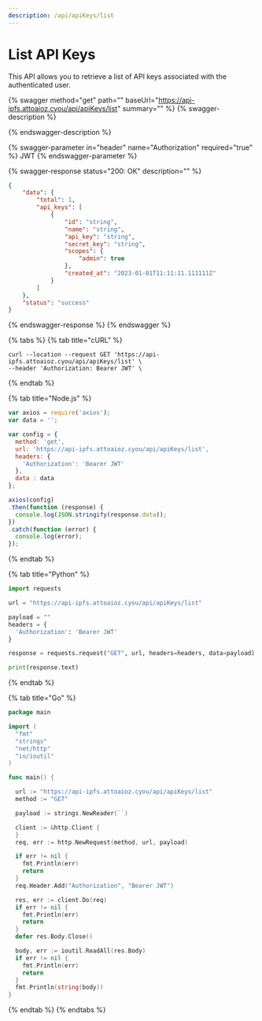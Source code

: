 ```yaml
---
description: /api/apiKeys/list
---
```


# List API Keys

This API allows you to retrieve a list of API keys associated with the authenticated user.

{% swagger method="get" path="" baseUrl="https://api-ipfs.attoaioz.cyou/api/apiKeys/list" summary="" %}
{% swagger-description %}

{% endswagger-description %}

{% swagger-parameter in="header" name="Authorization" required="true" %}
JWT
{% endswagger-parameter %}

{% swagger-response status="200: OK" description="" %}
```json
{
    "data": {
        "total": 1,
        "api_keys": [
            {
                "id": "string",
                "name": "string",
                "api_key": "string",
                "secret_key": "string",
                "scopes": {
                    "admin": true
                },
                "created_at": "2023-01-01T11:11:11.111111Z"
            }
        ]
    },
    "status": "success"
}
```
{% endswagger-response %}
{% endswagger %}

{% tabs %}
{% tab title="cURL" %}
```
curl --location --request GET 'https://api-ipfs.attoaioz.cyou/api/apiKeys/list' \
--header 'Authorization: Bearer JWT' \
```
{% endtab %}

{% tab title="Node.js" %}
```javascript
var axios = require('axios');
var data = '';

var config = {
  method: 'get',
  url: 'https://api-ipfs.attoaioz.cyou/api/apiKeys/list',
  headers: { 
    'Authorization': 'Bearer JWT'
  },
  data : data
};

axios(config)
.then(function (response) {
  console.log(JSON.stringify(response.data));
})
.catch(function (error) {
  console.log(error);
});
```
{% endtab %}

{% tab title="Python" %}
```python
import requests

url = "https://api-ipfs.attoaioz.cyou/api/apiKeys/list"

payload = ""
headers = {
  'Authorization': 'Bearer JWT'
}

response = requests.request("GET", url, headers=headers, data=payload)

print(response.text)

```
{% endtab %}

{% tab title="Go" %}
```go
package main

import (
  "fmt"
  "strings"
  "net/http"
  "io/ioutil"
)

func main() {

  url := "https://api-ipfs.attoaioz.cyou/api/apiKeys/list"
  method := "GET"

  payload := strings.NewReader(``)

  client := &http.Client {
  }
  req, err := http.NewRequest(method, url, payload)

  if err != nil {
    fmt.Println(err)
    return
  }
  req.Header.Add("Authorization", "Bearer JWT")

  res, err := client.Do(req)
  if err != nil {
    fmt.Println(err)
    return
  }
  defer res.Body.Close()

  body, err := ioutil.ReadAll(res.Body)
  if err != nil {
    fmt.Println(err)
    return
  }
  fmt.Println(string(body))
}
```
{% endtab %}
{% endtabs %}
